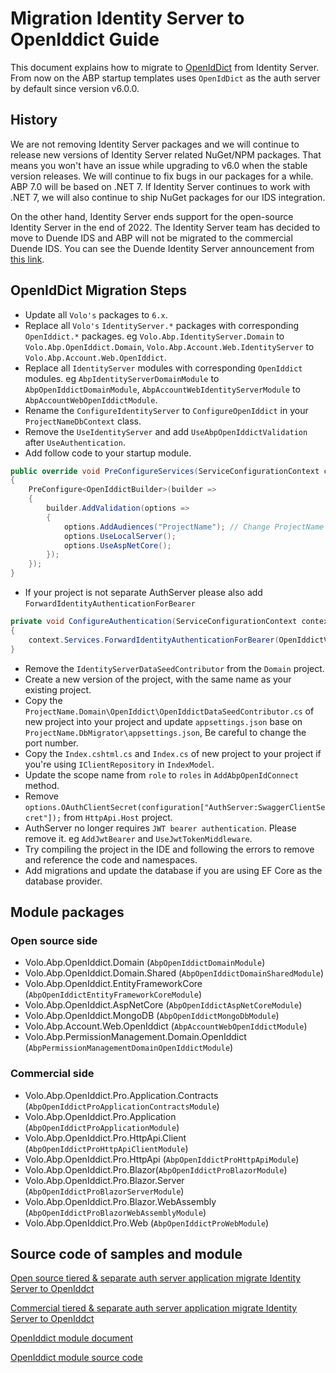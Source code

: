 # Migration Identity Server to OpenIddict Guide

This document explains how to migrate to [OpenIdDict](https://github.com/openiddict/openiddict-core) from Identity Server. From now on the ABP startup templates uses `OpenIdDict` as the auth server by default since version v6.0.0.

## History
We are not removing Identity Server packages and we will continue to release new versions of Identity Server related NuGet/NPM packages. That means you won't have an issue while upgrading to v6.0 when the stable version releases. We will continue to fix bugs in our packages for a while. ABP 7.0 will be based on .NET 7. If Identity Server continues to work with .NET 7, we will also continue to ship NuGet packages for our IDS integration.

On the other hand, Identity Server ends support for the open-source Identity Server in the end of 2022. The Identity Server team has decided to move to Duende IDS and ABP will not be migrated to the commercial Duende IDS. You can see the Duende Identity Server announcement from [this link](https://blog.duendesoftware.com/posts/20220111_fair_trade). 

## OpenIdDict Migration Steps

* Update all `Volo's` packages to `6.x`.
* Replace all `Volo's` `IdentityServer.*` packages with corresponding `OpenIddict.*` packages. eg `Volo.Abp.IdentityServer.Domain` to `Volo.Abp.OpenIddict.Domain`, `Volo.Abp.Account.Web.IdentityServer` to `Volo.Abp.Account.Web.OpenIddict`. 
* Replace all `IdentityServer` modules with corresponding `OpenIddict` modules. eg `AbpIdentityServerDomainModule` to `AbpOpenIddictDomainModule`, `AbpAccountWebIdentityServerModule` to `AbpAccountWebOpenIddictModule`.
* Rename the `ConfigureIdentityServer` to `ConfigureOpenIddict` in your `ProjectNameDbContext` class.
* Remove the `UseIdentityServer` and add `UseAbpOpenIddictValidation` after `UseAuthentication`.
* Add follow code to your startup module.

```cs
public override void PreConfigureServices(ServiceConfigurationContext context)
{
    PreConfigure<OpenIddictBuilder>(builder =>
    {
        builder.AddValidation(options =>
        {
            options.AddAudiences("ProjectName"); // Change ProjectName to your project name.
            options.UseLocalServer();
            options.UseAspNetCore();
        });
    });
}
```

* If your project is not separate AuthServer please also add `ForwardIdentityAuthenticationForBearer`

```cs
private void ConfigureAuthentication(ServiceConfigurationContext context)
{
    context.Services.ForwardIdentityAuthenticationForBearer(OpenIddictValidationAspNetCoreDefaults.AuthenticationScheme);
}
```

* Remove the `IdentityServerDataSeedContributor` from the `Domain` project.
* Create a new version of the project, with the same name as your existing project.
* Copy the `ProjectName.Domain\OpenIddict\OpenIddictDataSeedContributor.cs` of new project into your project and update `appsettings.json` base on `ProjectName.DbMigrator\appsettings.json`, Be careful to change the port number.
* Copy the `Index.cshtml.cs` and `Index.cs` of new project to your project if you're using `IClientRepository` in `IndexModel`.
* Update the scope name from `role` to `roles` in `AddAbpOpenIdConnect` method.
* Remove `options.OAuthClientSecret(configuration["AuthServer:SwaggerClientSecret"]);` from `HttpApi.Host` project. 
* AuthServer no longer requires `JWT bearer authentication`. Please remove it. eg `AddJwtBearer` and `UseJwtTokenMiddleware`.
* Try compiling the project in the IDE and following the errors to remove and reference the code and namespaces.
* Add migrations and update the database if you are using EF Core as the database provider.

## Module packages
### Open source side
* Volo.Abp.OpenIddict.Domain (`AbpOpenIddictDomainModule`)
* Volo.Abp.OpenIddict.Domain.Shared (`AbpOpenIddictDomainSharedModule`)
* Volo.Abp.OpenIddict.EntityFrameworkCore (`AbpOpenIddictEntityFrameworkCoreModule`)
* Volo.Abp.OpenIddict.AspNetCore (`AbpOpenIddictAspNetCoreModule`)
* Volo.Abp.OpenIddict.MongoDB (`AbpOpenIddictMongoDbModule`)
* Volo.Abp.Account.Web.OpenIddict (`AbpAccountWebOpenIddictModule`)
* Volo.Abp.PermissionManagement.Domain.OpenIddict (`AbpPermissionManagementDomainOpenIddictModule`)

### Commercial side
* Volo.Abp.OpenIddict.Pro.Application.Contracts (`AbpOpenIddictProApplicationContractsModule`)
* Volo.Abp.OpenIddict.Pro.Application (`AbpOpenIddictProApplicationModule`)
* Volo.Abp.OpenIddict.Pro.HttpApi.Client (`AbpOpenIddictProHttpApiClientModule`)
* Volo.Abp.OpenIddict.Pro.HttpApi (`AbpOpenIddictProHttpApiModule`)
* Volo.Abp.OpenIddict.Pro.Blazor(`AbpOpenIddictProBlazorModule`)
* Volo.Abp.OpenIddict.Pro.Blazor.Server (`AbpOpenIddictProBlazorServerModule`)
* Volo.Abp.OpenIddict.Pro.Blazor.WebAssembly (`AbpOpenIddictProBlazorWebAssemblyModule`)
* Volo.Abp.OpenIddict.Pro.Web (`AbpOpenIddictProWebModule`)

## Source code of samples and module

[Open source tiered & separate auth server application migrate Identity Server to OpenIddct](https://github.com/abpframework/abp-samples/tree/master/Ids2OpenId)

[Commercial tiered & separate auth server application migrate Identity Server to OpenIddct](https://abp.io/Account/Login?returnUrl=/api/download/samples/Ids2OpenId)

[OpenIddict module document](https://docs.abp.io/en/abp/6.0/Modules/OpenIddict)

[OpenIddict module source code](https://github.com/abpframework/abp/tree/rel-6.0/modules/openiddict)
